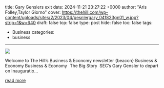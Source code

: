 title: Gary Genslers exit
date: 2024-11-21 23:27:22 +0000
author: "Aris Folley,Taylor Giorno"
cover: https://thehill.com/wp-content/uploads/sites/2/2023/04/gesnlergary_041823gn01_w.jpg?strip=1&w=640
draft: false
top: false
type: post
hide: false
toc: false
tags:
  - Business
categories:
  - business
---

![](https://thehill.com/wp-content/uploads/sites/2/2023/04/gesnlergary_041823gn01_w.jpg?strip=1&w=640)

Welcome to The Hill’s Business & Economy newsletter {beacon} Business & Economy Business & Economy   The Big Story  SEC’s Gary Gensler to depart on Inauguratio…

[read more](https://thehill.com/newsletters/business-economy/5003613-gary-genslers-exit/)
